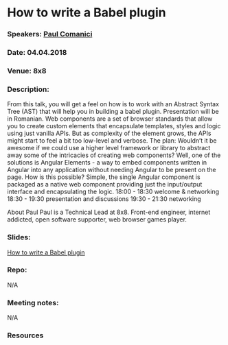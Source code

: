 # How to write a Babel plugin
### Speakers: [Paul Comanici](https://github.com/darkyndy)
### Date: 04.04.2018
### Venue: 8x8
### Description:
 From this talk, you will get a feel on how is to work with an Abstract Syntax Tree (AST) that will help you in building a babel plugin. Presentation will be in Romanian.
Web components are a set of browser standards that allow you to create custom elements that encapsulate templates, styles and logic using just vanilla APIs. But as complexity of the element grows, the APIs might start to feel a bit too low-level and verbose.
 The plan:
Wouldn’t it be awesome if we could use a higher level framework or library to abstract away some of the intricacies of creating web components? Well, one of the solutions is Angular Elements - a way to embed components written in Angular into any application without needing Angular to be present on the page. How is this possible? Simple, the single Angular component is packaged as a native web component providing just the input/output interface and encapsulating the logic.
 18:00 - 18:30 welcome & networking
18:30 - 19:30 presentation and discussions
19:30 - 21:30 networking

 About Paul
 Paul is a Technical Lead at 8x8. Front-end engineer, internet addicted, open software supporter, web browser games player.
 ### Slides:
[How to write a Babel plugin](https://slides.com/darkyndy/how-to-write-a-babel-plugin)
 ### Repo:
N/A
 ### Meeting notes:
N/A
 ### Resources
